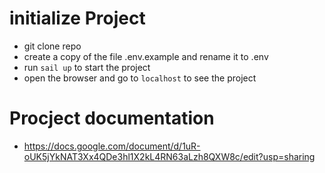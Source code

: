 # initialize Project

- git clone repo
- create a copy of the file .env.example and rename it to .env
- run `sail up` to start the project
- open the browser and go to `localhost` to see the project

# Procject documentation

- https://docs.google.com/document/d/1uR-oUK5jYkNAT3Xx4QDe3hl1X2kL4RN63aLzh8QXW8c/edit?usp=sharing